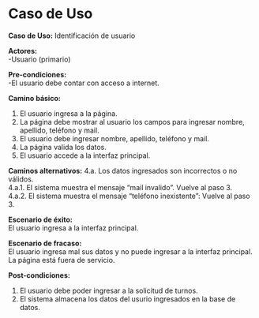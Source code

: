 # Caso de Uso

**Caso de Uso:** Identificación de usuario

**Actores:**   
\-Usuario (primario)

**Pre-condiciones:**   
\-El usuario debe contar con acceso a internet.

**Camino básico:** 

1. El usuario ingresa a la página.   
2. La página debe mostrar al usuario los campos para ingresar nombre, apellido, teléfono y mail.  
3. El usuario debe ingresar nombre, apellido, teléfono y mail.  
4. La página valida los datos.  
5. El usuario accede a la interfaz principal. 

**Caminos alternativos:**
4.a. Los datos ingresados son incorrectos o no válidos.  
4.a.1. El sistema muestra el mensaje “mail invalido”. Vuelve al paso 3\.  
4.a.2. El sistema muestra el mensaje “teléfono inexistente”: Vuelve al paso 3\.  
   
**Escenario de éxito:**   
El usuario ingresa a la interfaz principal.

**Escenario de fracaso:**  
El usuario ingresa mal sus datos y no puede ingresar a la interfaz principal.  
La página está fuera de servicio.

**Post-condiciones:**
1. El usuario debe poder ingresar a la solicitud de turnos.
2. El sistema almacena los datos del usurio ingresados en la base de datos.